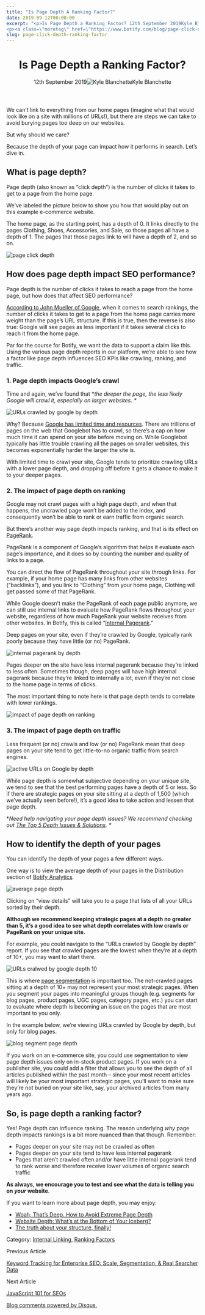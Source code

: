 ```yaml
---
title: "Is Page Depth A Ranking Factor?"
date: 2019-09-12T00:00:00
excerpt: "<p>Is Page Depth a Ranking Factor? 12th September 2019Kyle Blanchette We can&#8217;t link to everything from our home pages (imagine what that would look like on a site with millions of URLs!), but there are steps we can take to avoid burying pages too deep on our websites. But why should we care? Because the&hellip; </p>
<p><a class=\"moretag\" href=\"https://www.botify.com/blog/page-click-depth-ranking-factor\">Read the full article</a></p>"
slug: page-click-depth-ranking-factor
---
```


<header class="text-center">
<h1 class="font-internacional font-regular normal text-header-one leading-header-one text-typography-accent-2">Is Page Depth a Ranking Factor?</h1>
<div class="flex items-center justify-center my-3"><span class="mr-1 font-internacional font-regular normal text-base leading-none text-typography-primary-lighter">12th September 2019</span><img decoding="async" class="rounded-full w-10 h-10" src="//images.ctfassets.net/tp56mevc46jo/4oqr5recFaZtzguJJNzRSc/11a23db974ca07a59138352e9a17397d/Kyle_Blanchette.jpg" alt="Kyle Blanchette" /><span class="ml-1 font-internacional font-regular normal text-base leading-none text-typography-primary">Kyle Blanchette</span></div>
</header>
<p>We can&#8217;t link to everything from our home pages (imagine what that would look like on a site with millions of URLs!), but there are steps we can take to avoid burying pages too deep on our websites.</p>
<p>But why should we care?</p>
<p>Because the depth of your page can impact how it performs in search. Let&#8217;s dive in.</p>
<h2 id="what-is-page-depth-">What is page depth?</h2>
<p>Page depth (also known as &#8220;click depth&#8221;) is the number of clicks it takes to get to a page from the home page.</p>
<p>We&#8217;ve labeled the picture below to show you how that would play out on this example e-commerce website.</p>
<p>The home page, as the starting point, has a depth of 0. It links directly to the pages Clothing, Shoes, Accessories, and Sale, so those pages all have a depth of 1. The pages that those pages link to will have a depth of 2, and so on.</p>
<p><img decoding="async" src="//images.ctfassets.net/tp56mevc46jo/B1EDBLW5GbacizssFnC5Q/64681078c23eac2ba30537310550046d/page_click_depth.jpg" alt="page click depth" /></p>
<h2 id="how-does-page-depth-impact-seo-performance-">How does page depth impact SEO performance?</h2>
<p>Page depth is the number of clicks it takes to reach a page from the home page, but how does that affect SEO performance?</p>
<p><a href="https://www.searchenginejournal.com/google-click-depth-matters-seo-url-structure/256779/">According to John Mueller of Google</a>, when it comes to search rankings, the number of clicks it takes to get to a page from the home page carries more weight than the page&#8217;s URL structure. If this is true, then the reverse is also true: Google will see pages as less important if it takes several clicks to reach it from the home page.</p>
<p>Par for the course for Botify, we want the data to support a claim like this. Using the various page depth reports in our platform, we&#8217;re able to see how a factor like page depth influences SEO KPIs like crawling, ranking, and traffic.</p>
<h3 id="1-page-depth-impacts-google-s-crawl">1. Page depth impacts Google&#8217;s crawl</h3>
<p>Time and again, we&#8217;ve found that *<em>the deeper the page, the less likely Google will crawl it, especially on larger websites. *</em></p>
<p><img decoding="async" src="//images.ctfassets.net/tp56mevc46jo/1YwuVRwROVxuwYrWH35pBJ/65cd54ff3fa4043e2eb7525a312aadfe/URLs_crawled_by_google_by_depth.jpg" alt="URLs crawled by google by depth" /></p>
<p>Why? Because <a href="https://www.botify.com/blog/from-crawl-budget-to-render-budget">Google has limited time and resources</a>. There are trillions of pages on the web that Googlebot has to crawl, so there&#8217;s a cap on how much time it can spend on your site before moving on. While Googlebot typically has little trouble crawling all the pages on smaller websites, this becomes exponentially harder the larger the site is.</p>
<p>With limited time to crawl your site, Google tends to prioritize crawling URLs with a lower page depth, and dropping off before it gets a chance to make it to your deeper pages.</p>
<h3 id="2-the-impact-of-page-depth-on-ranking">2. The impact of page depth on ranking</h3>
<p>Google may not crawl pages with a high page depth, and when that happens, the uncrawled page won&#8217;t be added to the index, and consequently won&#8217;t be able to rank or earn traffic from organic search.</p>
<p>But there&#8217;s another way page depth impacts ranking, and that is its effect on <a href="https://www.botify.com/learn/basics/pagerank" data-internallinksmanager029f6b8e52c="8" title="page rank" target="_blank" rel="noopener">PageRank</a>.</p>
<p>PageRank is a component of Google&#8217;s algorithm that helps it evaluate each page&#8217;s importance, and it does so by counting the number and quality of links to a page.</p>
<p>You can direct the flow of PageRank throughout your site through links. For example, if your home page has many links from other websites (&#8220;backlinks&#8221;), and you link to &#8220;Clothing&#8221; from your home page, Clothing will get passed some of that PageRank.</p>
<p>While Google doesn&#8217;t make the PageRank of each page public anymore, we can still use internal links to evaluate how PageRank flows throughout your website, regardless of how much PageRank your website receives from other websites. In Botify, this is called &#8220;<a href="https://support.botify.com/hc/en-us/articles/360013268280">Internal Pagerank</a>.&#8221;</p>
<p>Deep pages on your site, even if they&#8217;re crawled by Google, typically rank poorly because they have little (or no) PageRank.</p>
<p><img decoding="async" src="//images.ctfassets.net/tp56mevc46jo/2HEW5fpL5BQkymEpE0NMbs/7210ca6597464e9b09fbbe97e95f1316/internal_pagerank_by_depth.jpg" alt="internal pagerank by depth" /></p>
<p>Pages deeper on the site have less internal pagerank because they&#8217;re linked to less often. Sometimes though, deep pages will have high internal pagerank because they&#8217;re linked to internally a lot, even if they&#8217;re not close to the home page in terms of clicks.</p>
<p>The most important thing to note here is that page depth tends to correlate with lower rankings.</p>
<p><img decoding="async" src="//images.ctfassets.net/tp56mevc46jo/71imvwLlZ5RtU9eQckJSxA/c8ce0fb7cb241004950393d0ba5a3eea/impact_of_page_depth_on_ranking.jpg" alt="impact of page depth on ranking" /></p>
<h3 id="3-the-impact-of-page-depth-on-traffic">3. The impact of page depth on traffic</h3>
<p>Less frequent (or no) crawls and low (or no) PageRank mean that deep pages on your site tend to get little-to-no organic traffic from search engines.</p>
<p><img decoding="async" src="//images.ctfassets.net/tp56mevc46jo/4hNfC7WLIZkSVgaeVIRKWE/dd7443de8c971ca41e82b3ba3b107e39/active_URLs_on_Google_by_depth.jpg" alt="active URLs on Google by depth" /></p>
<p>While page depth is somewhat subjective depending on your unique site, we tend to see that the best performing pages have a depth of 5 or less. So if there are strategic pages on your site sitting at a depth of 1,500 (which we&#8217;ve actually seen before!), it&#8217;s a good idea to take action and lessen that page depth.</p>
<p>*<em>Need help navigating your page depth issues? We recommend checking out <em><a href="https://www.botify.com/blog/top-5-causes-depth">The Top 5 Depth Issues &amp; Solutions</a></em>. *</em></p>
<h2 id="how-to-identify-the-depth-of-your-pages">How to identify the depth of your pages</h2>
<p>You can identify the depth of your pages a few different ways.</p>
<p>One way is to view the average depth of your pages in the Distribution section of <a href="https://www.botify.com/botify-analytics">Botify Analytics</a>.</p>
<p><img decoding="async" src="//images.ctfassets.net/tp56mevc46jo/34cQCsUZl0T1wmq3E74jTB/4b67316bf6733cf9f1fc6a396b90d099/average_page_depth.jpg" alt="average page depth" /></p>
<p>Clicking on &#8220;view details&#8221; will take you to a page that lists of all your URLs sorted by their depth.</p>
<p><strong>Although we recommend keeping strategic pages at a depth no greater than 5, it&#8217;s a good idea to see what depth correlates with low crawls or PageRank on your unique site.</strong></p>
<p>For example, you could navigate to the &#8220;URLs crawled by Google by depth&#8221; report. If you see that crawled pages are the lowest when they&#8217;re at a depth of 10+, you may want to start there.</p>
<p><img decoding="async" src="//images.ctfassets.net/tp56mevc46jo/6n1bKYYu7zbI7bWdUzgP7n/3181476b92fb8b37cf79555bcc038689/URLs_cralwed_by_google_depth_10.jpg" alt="URLs cralwed by google depth 10" /></p>
<p>This is where <a href="https://www.botify.com/blog/SEO-organized-new-segment-filters">page segmentation</a> is important too. The not-crawled pages sitting at a depth of 10+ may not represent your most strategic pages. When you segment your pages into meaningful groups though (e.g. segments for blog pages, product pages, UGC pages, category pages, etc.) you can start to evaluate where depth is becoming an issue on the pages that are most important to you only.</p>
<p>In the example below, we&#8217;re viewing URLs crawled by Google by depth, but only for blog pages.</p>
<p><img decoding="async" src="//images.ctfassets.net/tp56mevc46jo/55tyK6PhKy4E5NgyA1Db8C/503a0693a10a201aab1d30801d231b32/blog_segment_page_depth.jpg" alt="blog segment page depth" /></p>
<p>If you work on an e-commerce site, you could use segmentation to view page depth issues only on in-stock product pages. If you work on a publisher site, you could add a filter that allows you to see the depth of all articles published within the past month &#8211; since your most recent articles will likely be your most important strategic pages, you&#8217;ll want to make sure they&#8217;re not buried on your site like, say, your archived articles from many years ago.</p>
<h2 id="so-is-page-depth-a-ranking-factor-">So, is page depth a ranking factor?</h2>
<p>Yes! Page depth can influence ranking. The reason underlying <em>why</em> page depth impacts rankings is a bit more nuanced than that though. Remember:</p>
<ul>
<li>Pages deeper on your site may not be crawled as often</li>
<li>Pages deeper on your site tend to have less internal pagerank</li>
<li>Pages that aren&#8217;t crawled often and/or have little internal pagerank tend to rank worse and therefore receive lower volumes of organic search traffic</li>
</ul>
<p><strong>As always, we encourage you to test and see what the data is telling you on <em>your</em> website</strong>.</p>
<p>If you want to learn more about page depth, you may enjoy:</p>
<ul>
<li><a href="https://www.botify.com/blog/how-to-avoid-extreme-page-depth">Woah, That&#8217;s Deep. How to Avoid Extreme Page Depth</a></li>
<li><a href="https://www.botify.com/blog/website-depth-pagination-vs-content-BA">Website Depth: What&#8217;s at the Bottom of Your Iceberg?</a></li>
<li><a href="https://www.botify.com/blog/seo-structure">The truth about your structure, finally!</a></li>
</ul>
<div class="tags leading-big border-t border-b border-brand-quaternary-lighter mt-4"><span class="mr-1 font-roboto font-regular normal text-base leading-none">Category: </span><a class="uppercase text-typography-accent-1" href="/platform/botify-analytics/sitecrawler">Internal Linking</a>, <a class="uppercase text-typography-accent-1" href="/platform/botify-analytics/realkeywords">Ranking Factors</a></div>
<footer class="flex justify-center my-5 mx-5">
<div class="mr-1 w-1/2 text-right">
<p><span class="font-internacional font-regular normal text-base leading-none text-typography-primary">Previous Article</span></p>
<p><a class="inline-block mt-2" href="/blog/enterprise-seo-keyword-tracking"><span class="font-roboto font-regular normal text-base leading-none text-typography-accent-4">Keyword Tracking for Enterprise SEO: Scale, Segmentation, &amp; Real Searcher Data</span></a></p>
</div>
<div class="ml-1 w-1/2">
<p><span class="font-internacional font-regular normal text-base leading-none text-typography-primary">Next Article</span></p>
<p><a class="inline-block mt-2" href="/blog/javascript-for-seos"><span class="font-roboto font-regular normal text-base leading-none text-typography-accent-4">JavaScript 101 for SEOs</span></a></p>
</div>
</footer>
<div title="Is Page Depth a Ranking Factor?">
<div id="disqus_thread_old"></div>
<p><a class="dsq-brlink" href="http://disqus.com">Blog comments powered by <span class="logo-disqus">Disqus</span>.</a></p>
</div>

